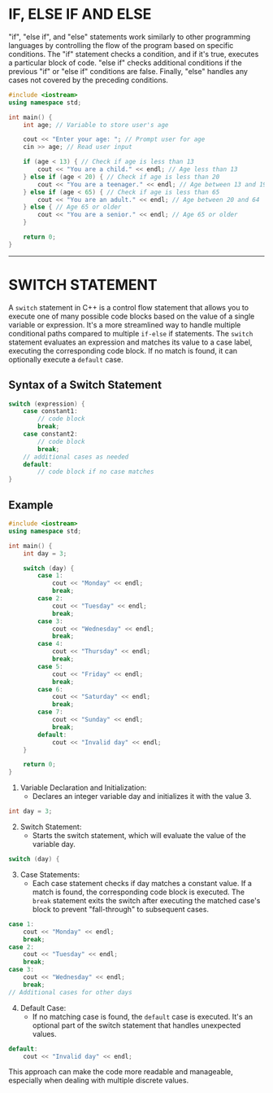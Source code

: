 # IF, ELSE IF AND ELSE 
"if", "else if", and "else" statements work similarly to other programming languages by controlling the flow of the program based on specific conditions. The "if" statement checks a condition, and if it's true, executes a particular block of code. "else if" checks additional conditions if the previous "if" or "else if" conditions are false. Finally, "else" handles any cases not covered by the preceding conditions.
```cpp
#include <iostream> 
using namespace std; 

int main() {
    int age; // Variable to store user's age

    cout << "Enter your age: "; // Prompt user for age
    cin >> age; // Read user input

    if (age < 13) { // Check if age is less than 13
        cout << "You are a child." << endl; // Age less than 13
    } else if (age < 20) { // Check if age is less than 20
        cout << "You are a teenager." << endl; // Age between 13 and 19
    } else if (age < 65) { // Check if age is less than 65
        cout << "You are an adult." << endl; // Age between 20 and 64
    } else { // Age 65 or older
        cout << "You are a senior." << endl; // Age 65 or older
    }

    return 0; 
}
```

---
# SWITCH STATEMENT
A `switch` statement in C++ is a control flow statement that allows you to execute one of many possible code blocks based on the value of a single variable or expression. It's a more streamlined way to handle multiple conditional paths compared to multiple `if-else` if statements. The `switch` statement evaluates an expression and matches its value to a case label, executing the corresponding code block. If no match is found, it can optionally execute a `default` case.

## Syntax of a Switch Statement
```cpp
switch (expression) {
    case constant1:
        // code block
        break;
    case constant2:
        // code block
        break;
    // additional cases as needed
    default:
        // code block if no case matches
}
```
## Example
```cpp
#include <iostream>
using namespace std;

int main() {
    int day = 3;

    switch (day) {
        case 1:
            cout << "Monday" << endl;
            break;
        case 2:
            cout << "Tuesday" << endl;
            break;
        case 3:
            cout << "Wednesday" << endl;
            break;
        case 4:
            cout << "Thursday" << endl;
            break;
        case 5:
            cout << "Friday" << endl;
            break;
        case 6:
            cout << "Saturday" << endl;
            break;
        case 7:
            cout << "Sunday" << endl;
            break;
        default:
            cout << "Invalid day" << endl;
    }

    return 0;
}
```

1. Variable Declaration and Initialization:
    - Declares an integer variable day and initializes it with the value 3.
```cpp
int day = 3;
```


2. Switch Statement:
    - Starts the switch statement, which will evaluate the value of the variable day.
```cpp
switch (day) {
```

3. Case Statements:
    - Each case statement checks if day matches a constant value. If a match is found, the corresponding code block is executed. The `break` statement exits the switch after executing the matched case's block to prevent "fall-through" to subsequent cases.
```cpp
case 1:
    cout << "Monday" << endl;
    break;
case 2:
    cout << "Tuesday" << endl;
    break;
case 3:
    cout << "Wednesday" << endl;
    break;
// Additional cases for other days
```

4. Default Case:
    - If no matching case is found, the `default` case is executed. It's an optional part of the switch statement that handles unexpected values.
```cpp
default:
    cout << "Invalid day" << endl;
```

This approach can make the code more readable and manageable, especially when dealing with multiple discrete values.
